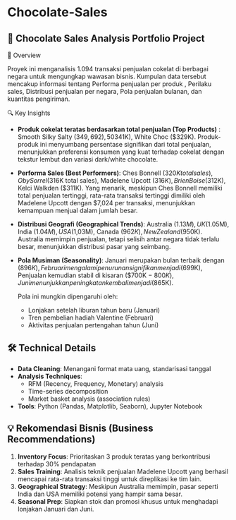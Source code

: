 # Chocolate-Sales

## 🍫 Chocolate Sales Analysis Portfolio Project
📌 Overview

Proyek ini menganalisis 1.094 transaksi penjualan cokelat di berbagai negara untuk mengungkap wawasan bisnis. Kumpulan data tersebut mencakup informasi tentang Performa penjualan per produk
, Perilaku sales, Distribusi penjualan per negara, Pola penjualan bulanan, dan kuantitas pengiriman.

🔍 Key Insights

- **Produk cokelat teratas berdasarkan total penjualan (Top Products)** : Smooth Silky Salty ($349,692), 50% Dark Bites ($341K), White Choc ($329K). Produk-produk ini menyumbang persentase signifikan dari total penjualan, menunjukkan preferensi konsumen yang kuat terhadap cokelat dengan tekstur lembut dan variasi dark/white chocolate.
- **Performa Sales (Best Performers)**: Ches Bonnell ($320K total sales), Oby Sorrel ($316K total sales), Madelene Upcott ($316K), Brien Boise ($312K), Kelci Walkden ($311K). Yang menarik, meskipun Ches Bonnell memiliki total penjualan tertinggi, rata-rata transaksi tertinggi dimiliki oleh Madelene Upcott dengan $7,024 per transaksi, menunjukkan kemampuan menjual dalam jumlah besar.
- **Distribusi Geografi (Geographical Trends)**: Australia ($1.13M), UK ($1.05M), India ($1.04M), USA ($1,03M), Canada ($962K), New Zealand ($950K). Australia memimpin penjualan, tetapi selisih antar negara tidak terlalu besar, menunjukkan distribusi pasar yang seimbang.
- **Pola Musiman (Seasonality)**: Januari merupakan bulan terbaik dengan ($896K), Februari mengalami penurunan signifikan menjadi ($699K), Penjualan kemudian stabil di kisaran ($700K − $800K), Juni menunjukkan peningkatan kembali menjadi ($865K).
  
  Pola ini mungkin dipengaruhi oleh:
    - Lonjakan setelah liburan tahun baru (Januari)
    - Tren pembelian hadiah Valentine (Februari)
    - Aktivitas penjualan pertengahan tahun (Juni)


## 🛠️ Technical Details
- **Data Cleaning**: Menangani format mata uang, standarisasi tanggal
- **Analysis Techniques**:
  - RFM (Recency, Frequency, Monetary) analysis
  - Time-series decomposition
  - Market basket analysis (association rules)
- **Tools**: Python (Pandas, Matplotlib, Seaborn), Jupyter Notebook

## 💡 Rekomendasi Bisnis (Business Recommendations)
1. **Inventory Focus**: Prioritaskan 3 produk teratas yang berkontribusi terhadap 30% pendapatan
2. **Sales Training**:  Analisis teknik penjualan Madelene Upcott yang berhasil mencapai rata-rata transaksi tinggi untuk direplikasi ke tim lain.
3. **Geographical Strategy**: Meskipun Australia memimpin, pasar seperti India dan USA memiliki potensi yang hampir sama besar.
4. **Seasonal Prep**: Siapkan stok dan promosi khusus untuk menghadapi lonjakan Januari dan Juni.




